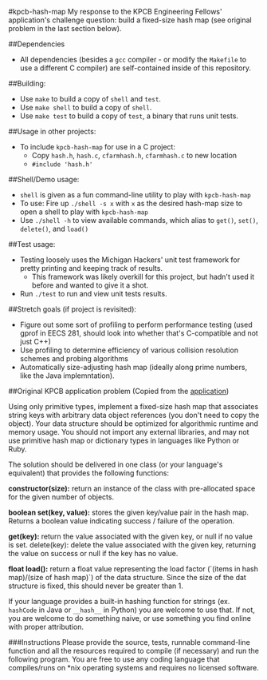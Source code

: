 #kpcb-hash-map
My response to the KPCB Engineering Fellows' application's challenge question: build a fixed-size hash map (see original problem in the last section below).

##Dependencies
* All dependencies (besides a `gcc` compiler - or modify the `Makefile` to use a different C compiler) are self-contained inside of this repository.

##Building:
* Use `make` to build a copy of `shell` and `test`.
* Use `make shell` to build a copy of `shell`.
* Use `make test` to build a copy of `test`, a binary that runs unit tests.

##Usage in other projects:
* To include `kpcb-hash-map` for use in a C project:
	* Copy `hash.h`, `hash.c`, `cfarmhash.h`, `cfarmhash.c` to new location
	* `#include 'hash.h'`

##Shell/Demo usage:
* `shell` is given as a fun command-line utility to play with `kpcb-hash-map`
* To use: Fire up `./shell -s x` with `x` as the desired hash-map size to open a shell to play with `kpcb-hash-map`
* Use `./shell -h` to view available commands, which alias to `get()`, `set()`, `delete()`, and `load()` 

##Test usage:
* Testing loosely uses the Michigan Hackers' unit test framework for pretty printing and keeping track of results.
	* This framework was likely overkill for this project, but hadn't used it before and wanted to give it a shot.
* Run `./test` to run and view unit tests results.

##Stretch goals (if project is revisited):
* Figure out some sort of profiling to perform performance testing (used gprof in EECS 281, should look into whether that's C-compatible and not just C++)
* Use profiling to determine efficiency of various collision resolution schemes and probing algorithms
* Automatically size-adjusting hash map (ideally along prime numbers, like the Java implemntation).

##Original KPCB application problem
(Copied from the [application](http://kpcbfellows.com/engineering/apply))

Using only primitive types, implement a fixed-size hash map that associates string keys with arbitrary data object references (you don't need to copy the object). Your data structure should be optimized for algorithmic runtime and memory usage. You should not import any external libraries, and may not use primitive hash map or dictionary types in languages like Python or Ruby.

The solution should be delivered in one class (or your language's equivalent) that provides the following functions:

**constructor(size):** return an instance of the class with pre-allocated space for the given number of objects.

**boolean set(key, value):** stores the given key/value pair in the hash map. Returns a boolean value indicating success / failure of the operation.

**get(key):** return the value associated with the given key, or null if no value is set.
delete(key): delete the value associated with the given key, returning the value on success or null if the key has no value.

**float load():** return a float value representing the load factor (\`(items in hash map)/(size of hash map)\`) of the data structure. Since the size of the dat structure is fixed, this should never be greater than 1.

If your language provides a built-in hashing function for strings (ex. `hashCode` in Java or `__hash__` in Python) you are welcome to use that. If not, you are welcome to do something naive, or use something you find online with proper attribution.

###Instructions
Please provide the source, tests, runnable command-line function and all the resources required to compile (if necessary) and run the following program. You are free to use any coding language that compiles/runs on *nix operating systems and requires no licensed software.
